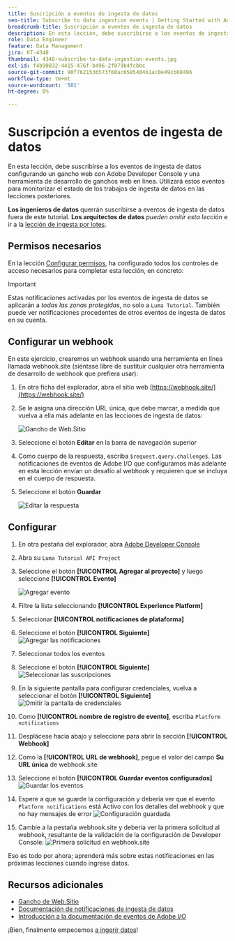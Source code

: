 ```yaml
---
title: Suscripción a eventos de ingesta de datos
seo-title: Subscribe to data ingestion events | Getting Started with Adobe Experience Platform for Data Architects and Data Engineers
breadcrumb-title: Suscripción a eventos de ingesta de datos
description: En esta lección, debe suscribirse a los eventos de ingesta de datos configurando un gancho web con Adobe Developer Console y una herramienta de desarrollo de ganchos web en línea. Utilizará estos eventos para monitorizar el estado de los trabajos de ingesta de datos en las lecciones posteriores.
role: Data Engineer
feature: Data Management
jira: KT-4348
thumbnail: 4348-subscribe-to-data-ingestion-events.jpg
exl-id: f4b90832-4415-476f-b496-2f079b4fcbbc
source-git-commit: 90f7621536573f60ac6585404b1ac0e49cb08496
workflow-type: tm+mt
source-wordcount: '501'
ht-degree: 0%

---
```


# Suscripción a eventos de ingesta de datos

<!--25min-->

En esta lección, debe suscribirse a los eventos de ingesta de datos configurando un gancho web con Adobe Developer Console y una herramienta de desarrollo de ganchos web en línea. Utilizará estos eventos para monitorizar el estado de los trabajos de ingesta de datos en las lecciones posteriores.

**Los ingenieros de datos** querrán suscribirse a eventos de ingesta de datos fuera de este tutorial.
**Los arquitectos de datos** _pueden omitir esta lección_ e ir a la [lección de ingesta por lotes](ingest-batch-data.md).

## Permisos necesarios

En la lección [Configurar permisos](configure-permissions.md), ha configurado todos los controles de acceso necesarios para completar esta lección, en concreto:

<!--* Developer-role access to the `Luma Tutorial Platform` product profile (for API)
-->

>[!IMPORTANT]
>
> Estas notificaciones activadas por los eventos de ingesta de datos se aplicarán a _todas las zonas protegidas_, no solo a `Luma Tutorial`. También puede ver notificaciones procedentes de otros eventos de ingesta de datos en su cuenta.


## Configurar un webhook

En este ejercicio, crearemos un webhook usando una herramienta en línea llamada webhook.site (siéntase libre de sustituir cualquier otra herramienta de desarrollo de webhook que prefiera usar):

1. En otra ficha del explorador, abra el sitio web [https://webhook.site/](https://webhook.site/)
1. Se le asigna una dirección URL única, que debe marcar, a medida que vuelva a ella más adelante en las lecciones de ingesta de datos:

   ![Gancho de Web.Sitio](assets/ioevents-webhook-home.png)
1. Seleccione el botón **Editar** en la barra de navegación superior
1. Como cuerpo de la respuesta, escriba `$request.query.challenge$`. Las notificaciones de eventos de Adobe I/O que configuramos más adelante en esta lección envían un desafío al webhook y requieren que se incluya en el cuerpo de respuesta.
1. Seleccione el botón **Guardar**

   ![Editar la respuesta](assets/ioevents-webhook-editResponse.png)

## Configurar

1. En otra pestaña del explorador, abra [Adobe Developer Console](https://console.adobe.io/)
1. Abra su `Luma Tutorial API Project`
1. Seleccione el botón **[!UICONTROL Agregar al proyecto]** y luego seleccione **[!UICONTROL Evento]**

   ![Agregar evento](assets/ioevents-addEvents.png)
1. Filtre la lista seleccionando **[!UICONTROL Experience Platform]**
1. Seleccionar **[!UICONTROL notificaciones de plataforma]**
1. Seleccione el botón **[!UICONTROL Siguiente]**
   ![Agregar las notificaciones](assets/ioevents-addNotifications.png)
1. Seleccionar todos los eventos
1. Seleccione el botón **[!UICONTROL Siguiente]**
   ![Seleccionar las suscripciones](assets/ioevents-addSubscriptions.png)
1. En la siguiente pantalla para configurar credenciales, vuelva a seleccionar el botón **[!UICONTROL Siguiente]**
   ![Omitir la pantalla de credenciales](assets/ioevents-clickNext.png)
1. Como **[!UICONTROL nombre de registro de evento]**, escriba `Platform notifications`
1. Desplácese hacia abajo y seleccione para abrir la sección **[!UICONTROL Webhook]**
1. Como la **[!UICONTROL URL de webhook]**, pegue el valor del campo **Su URL única** de webhook.site
1. Seleccione el botón **[!UICONTROL Guardar eventos configurados]**
   ![Guardar los eventos](assets/ioevents-addWebhook.png)
1. Espere a que se guarde la configuración y debería ver que el evento `Platform notifications` está Activo con los detalles del webhook y que no hay mensajes de error
   ![Configuración guardada](assets/ioevents-webhookConfigured.png)
1. Cambie a la pestaña webhook.site y debería ver la primera solicitud al webhook, resultante de la validación de la configuración de Developer Console:
   ![Primera solicitud en webhook.site](assets/ioevents-webhook-firstRequest.png)

Eso es todo por ahora; aprenderá más sobre estas notificaciones en las próximas lecciones cuando ingrese datos.

## Recursos adicionales

* [Gancho de Web.Sitio](https://webhook.site/)
* [Documentación de notificaciones de ingesta de datos](https://experienceleague.adobe.com/docs/experience-platform/ingestion/quality/subscribe-events.html?lang=es)
* [Introducción a la documentación de eventos de Adobe I/O](https://www.adobe.io/apis/experienceplatform/events/docs.html)

¡Bien, finalmente empecemos [a ingerir datos](ingest-batch-data.md)!
